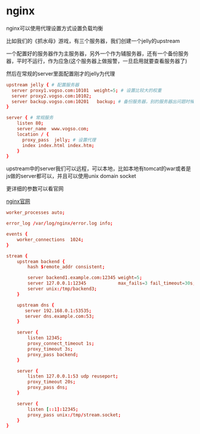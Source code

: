 # nginx


nginx可以使用代理设置方式设置负载均衡


比如我们的《抓水母》游戏，有三个服务器，我们创建一个jelly的upstream


一个配置好的服务器作为主服务器，另外一个作为辅服务器，还有一个备份服务器，平时不运行，作为应急(这个服务器上做报警，一旦启用就要查看服务器了)


然后在常规的server里面配置刚才的jelly为代理


```conf
upstream jelly { # 配置服务器
  server proxy1.vogso.com:10101  weight=5; # 设置比较大的权重
  server proxy2.vogso.com:10102;
  server backup.vogso.com:10201   backup; # 备份服务器，别的服务器出问题时候使用此服务器
}

server { # 常规服务
    listen 80;
    server_name  www.vogso.com;
    location / {  
      proxy_pass  jelly; # 设置代理
      index index.html index.htm;  
    }
}
```


upstream中的server我们可以远程，可以本地，比如本地有tomcat的war或者是js做的server都可以，并且可以使用unix domain socket


更详细的参数可以看官网


[nginx官网](http://nginx.org/en/docs/stream/ngx_stream_upstream_module.html)


```conf
worker_processes auto;

error_log /var/log/nginx/error.log info;

events {
    worker_connections  1024;
}

stream {
    upstream backend {
        hash $remote_addr consistent;

        server backend1.example.com:12345 weight=5;
        server 127.0.0.1:12345            max_fails=3 fail_timeout=30s;
        server unix:/tmp/backend3;
    }

    upstream dns {
       server 192.168.0.1:53535;
       server dns.example.com:53;
    }

    server {
        listen 12345;
        proxy_connect_timeout 1s;
        proxy_timeout 3s;
        proxy_pass backend;
    }

    server {
        listen 127.0.0.1:53 udp reuseport;
        proxy_timeout 20s;
        proxy_pass dns;
    }

    server {
        listen [::1]:12345;
        proxy_pass unix:/tmp/stream.socket;
    }
}
```